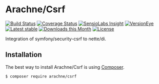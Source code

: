 Arachne/Csrf
====

[![Build Status](https://img.shields.io/travis/Arachne/Csrf/master.svg?style=flat-square)](https://travis-ci.org/Arachne/Csrf/branches)
[![Coverage Status](https://img.shields.io/coveralls/Arachne/Csrf/master.svg?style=flat-square)](https://coveralls.io/github/Arachne/Csrf?branch=master)
[![SensioLabs Insight](https://img.shields.io/sensiolabs/i/2f44f274-4e22-4061-8341-a7e032bd71aa.svg?style=flat-square)](https://insight.sensiolabs.com/projects/2f44f274-4e22-4061-8341-a7e032bd71aa)
[![VersionEye](https://img.shields.io/versioneye/d/php/arachne:csrf.svg?style=flat-square)](https://www.versioneye.com/php/arachne:csrf)
[![Latest stable](https://img.shields.io/packagist/v/arachne/csrf.svg?style=flat-square)](https://packagist.org/packages/arachne/csrf)
[![Downloads this Month](https://img.shields.io/packagist/dm/arachne/csrf.svg?style=flat-square)](https://packagist.org/packages/arachne/csrf)
[![License](https://img.shields.io/badge/license-MIT-blue.svg?style=flat-square)](https://github.com/Arachne/Csrf/blob/master/license.md)

Integration of symfony/security-csrf to nette/di.

Installation
----

The best way to install Arachne/Csrf is using [Composer](http://getcomposer.org/).

```sh
$ composer require arachne/csrf
```
